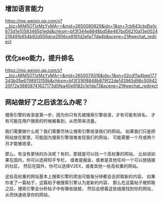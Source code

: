 ## 增加语言能力
https://mp.weixin.qq.com/s?__biz=MjM5OTIzMzYyMA==&mid=2650080629&idx=1&sn=7cb843cbd5e1c673d1e10583465b1edd&chksm=bf3f344e8848bd58e467bd56210a13e0024218491b654b92d556dce2956ce8181d2efa77da4b&scene=21#wechat_redirect


## 优化seo能力，提升排名
https://mp.weixin.qq.com/s?__biz=MjM5OTIzMzYyMA==&mid=2650079316&idx=1&sn=02cd11a4bee177343b05e6798913159b&chksm=bf3f316f8848b879f22de143965d98c5094220f72e38808741627173d0fea40e9182c1e1da73&scene=21#wechat_redirect


## 网站做好了之后该怎么办呢？
搜索引擎的收录是第一步，因为你只有先被搜索引擎收录，才有可能有排名，
才有可能在用户搜索的时候被看到，从而带来流量。

我们需要做什么呢？我们需要尽快让搜索引擎收录我们的网站。
如果我们只是把网站放在那里，可能因为搜索引擎很难发现我们的网站，
可能需要一个月或两个月才能被收录。


那么，有没有更快的办法呢？有的，那就是可以找一个高权重的网站，
比如说如果在国内，你可以选择知乎专栏，
或者是掘金，或者是其他任何一个可以放链接的社区。
然后在国外，你可以选择V2EX，或者其他一些高权重的网站。


这些高权重的网站基本上搜索引擎的爬虫可能每分钟都会去抓取新的内容。
如果你发了一篇帖子，这篇帖子被搜索引擎认为是新的内容，
那么在这篇帖子被抓取之后，搜索引擎会分析帖子中有哪些链接，
然后会顺着这些链接找到你的网站，从而快速收录你的网站。

